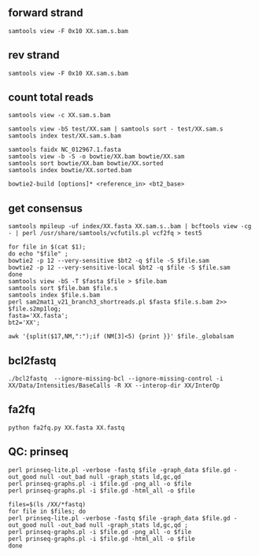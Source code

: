 ## forward strand
    samtools view -F 0x10 XX.sam.s.bam
## rev strand
    samtools view -F 0x10 XX.sam.s.bam
## count total reads
    samtools view -c XX.sam.s.bam

    samtools view -bS test/XX.sam | samtools sort - test/XX.sam.s
    samtools index test/XX.sam.s.bam

    samtools faidx NC_012967.1.fasta
    samtools view -b -S -o bowtie/XX.bam bowtie/XX.sam
    samtools sort bowtie/XX.bam bowtie/XX.sorted
    samtools index bowtie/XX.sorted.bam

    bowtie2-build [options]* <reference_in> <bt2_base>

## get consensus
    samtools mpileup -uf index/XX.fasta XX.sam.s..bam | bcftools view -cg - | perl /usr/share/samtools/vcfutils.pl vcf2fq > test5

    for file in $(cat $1);
    do echo "$file" ;
    bowtie2 -p 12 --very-sensitive $bt2 -q $file -S $file.sam
    bowtie2 -p 12 --very-sensitive-local $bt2 -q $file -S $file.sam
    done
    samtools view -bS -T $fasta $file > $file.bam
    samtools sort $file.bam $file.s
    samtools index $file.s.bam
    perl sam2mat1_v21_branch3_shortreads.pl $fasta $file.s.bam 2>> $file.s2mp1log;
    fasta='XX.fasta';
    bt2='XX';

    awk '{split($17,NM,":");if (NM[3]<5) {print }}' $file._globalsam

## bcl2fastq
    ./bcl2fastq  --ignore-missing-bcl --ignore-missing-control -i XX/Data/Intensities/BaseCalls -R XX --interop-dir XX/InterOp 

## fa2fq
    python fa2fq.py XX.fasta XX.fastq

## QC:  prinseq

    perl prinseq-lite.pl -verbose -fastq $file -graph_data $file.gd -out_good null -out_bad null -graph_stats ld,gc,qd
    perl prinseq-graphs.pl -i $file.gd -png_all -o $file
    perl prinseq-graphs.pl -i $file.gd -html_all -o $file

    files=$(ls /XX/*fastq)
    for file in $files; do 
    perl prinseq-lite.pl -verbose -fastq $file -graph_data $file.gd -out_good null -out_bad null -graph_stats ld,gc,qd ;
    perl prinseq-graphs.pl -i $file.gd -png_all -o $file
    perl prinseq-graphs.pl -i $file.gd -html_all -o $file
    done
